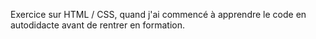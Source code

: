 Exercice sur HTML / CSS, quand j'ai commencé à apprendre le code en autodidacte avant de rentrer en formation.

